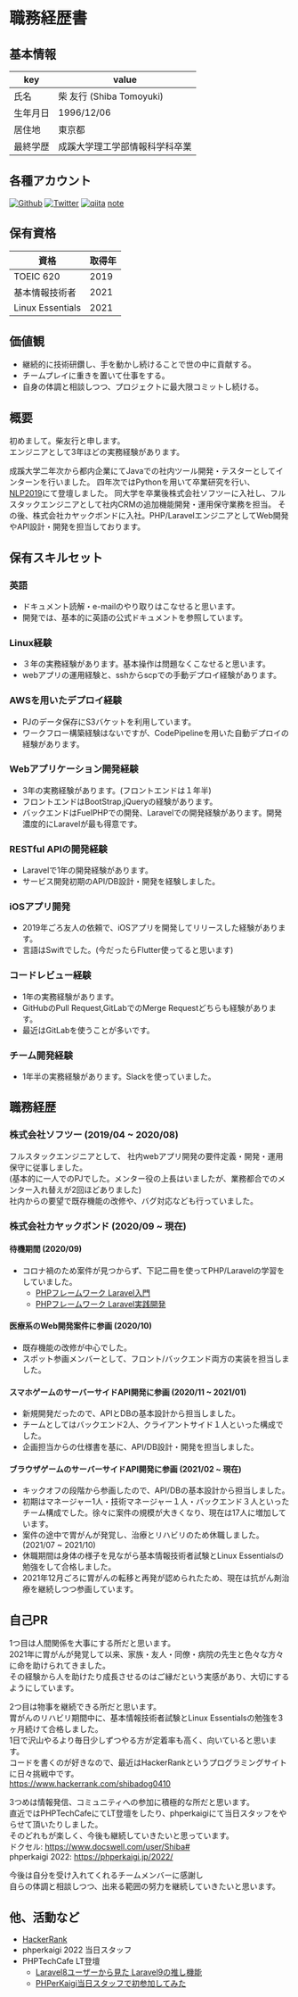 # 職務経歴書

## 基本情報

| key | value |
| --- | --- |
| 氏名 | 柴 友行 (Shiba Tomoyuki) |
| 生年月日 | 1996/12/06 |
| 居住地 | 東京都 |
| 最終学歴 | 成蹊大学理工学部情報科学科卒業 |

## 各種アカウント
<p>
<a href="https://github.com/shibadog0410" target="_blank"><img alt="Github" src="https://img.shields.io/badge/shibadog0410-%2312100E.svg?&style=flat-square&logo=Github&logoColor=white" /></a>
<a href="https://twitter.com/Shiba__GG" target="_blank"><img alt="Twitter" src="https://img.shields.io/badge/@Shiba__GG-%231DA1F2.svg?&style=flat-square&logo=twitter&logoColor=white" /></a>
<a href="https://qiita.com/shiba0410" target="_blank"><img alt="qiita" src="https://img.shields.io/badge/shiba0410-55C500.svg?&style=flat-square&logo=qiita&logoColor=white" /></a>
<a href="https://note.com/shiba1206" target="_blank">note</a>
</p>


## 保有資格

| 資格 | 取得年 |
| --- | --- |
| TOEIC 620 | 2019 |
| 基本情報技術者 | 2021 |
| Linux Essentials | 2021 |


## 価値観

- 継続的に技術研鑽し、手を動かし続けることで世の中に貢献する。
- チームプレイに重きを置いて仕事をする。
- 自身の体調と相談しつつ、プロジェクトに最大限コミットし続ける。


## 概要

初めまして。柴友行と申します。  
エンジニアとして3年ほどの実務経験があります。

成蹊大学二年次から都内企業にてJavaでの社内ツール開発・テスターとしてインターンを行いました。
四年次ではPythonを用いて卒業研究を行い、 [NLP2019](https://onl.la/UAm4gVm)にて登壇しました。 
同大学を卒業後株式会社ソフツーに入社し、フルスタックエンジニアとして社内CRMの追加機能開発・運用保守業務を担当。
その後、株式会社カヤックボンドに入社。PHP/LaravelエンジニアとしてWeb開発やAPI設計・開発を担当しております。

## 保有スキルセット

### 英語
- ドキュメント読解・e-mailのやり取りはこなせると思います。
- 開発では、基本的に英語の公式ドキュメントを参照しています。

### Linux経験
- ３年の実務経験があります。基本操作は問題なくこなせると思います。
- webアプリの運用経験と、sshからscpでの手動デプロイ経験があります。

### AWSを用いたデプロイ経験
- PJのデータ保存にS3バケットを利用しています。
- ワークフロー構築経験はないですが、CodePipelineを用いた自動デプロイの経験があります。

### Webアプリケーション開発経験
- 3年の実務経験があります。(フロントエンドは１年半)
- フロントエンドはBootStrap,jQueryの経験があります。
- バックエンドはFuelPHPでの開発、Laravelでの開発経験があります。開発濃度的にLaravelが最も得意です。

### RESTful APIの開発経験
- Laravelで1年の開発経験があります。
- サービス開発初期のAPI/DB設計・開発を経験しました。

### iOSアプリ開発
- 2019年ごろ友人の依頼で、iOSアプリを開発してリリースした経験があります。
- 言語はSwiftでした。(今だったらFlutter使ってると思います)

### コードレビュー経験
- 1年の実務経験があります。
- GitHubのPull Request,GitLabでのMerge Requestどちらも経験があります。
- 最近はGitLabを使うことが多いです。

### チーム開発経験
- 1年半の実務経験があります。Slackを使っていました。


## 職務経歴

### 株式会社ソフツー (2019/04 ~ 2020/08)

フルスタックエンジニアとして、
社内webアプリ開発の要件定義・開発・運用保守に従事しました。  
(基本的に一人でのPJでした。メンター役の上長はいましたが、業務都合でのメンター入れ替えが2回ほどありました)  
社内からの要望で既存機能の改修や、バグ対応なども行っていました。

### 株式会社カヤックボンド (2020/09 ~ 現在)
#### 待機期間 (2020/09)

- コロナ禍のため案件が見つからず、下記二冊を使ってPHP/Laravelの学習をしていました。
   - [PHPフレームワーク Laravel入門](https://www.amazon.co.jp/dp/4798052582/ref=cm_sw_r_tw_dp_HX3N599Z74X04S6EHXKQ) 
   - [PHPフレームワーク Laravel実践開発](https://www.amazon.co.jp/dp/4798059072/ref=cm_sw_r_tw_dp_RG0QPAV1V39TSA6SF53Z)

#### 医療系のWeb開発案件に参画 (2020/10)

- 既存機能の改修が中心でした。
- スポット参画メンバーとして、フロント/バックエンド両方の実装を担当しました。

#### スマホゲームのサーバーサイドAPI開発に参画 (2020/11 ~ 2021/01)

- 新規開発だったので、APIとDBの基本設計から担当しました。
- チームとしてはバックエンド2人、クライアントサイド１人といった構成でした。
- 企画担当からの仕様書を基に、API/DB設計・開発を担当しました。

#### ブラウザゲームのサーバーサイドAPI開発に参画 (2021/02 ~ 現在)

- キックオフの段階から参画したので、API/DBの基本設計から担当しました。
- 初期はマネージャー1人・技術マネージャー１人・バックエンド３人といったチーム構成でした。徐々に案件の規模が大きくなり、現在は17人に増加しています。
- 案件の途中で胃がんが発覚し、治療とリハビリのため休職しました。(2021/07 ~ 2021/10)
- 休職期間は身体の様子を見ながら基本情報技術者試験とLinux Essentialsの勉強をして合格しました。
- 2021年12月ごろに胃がんの転移と再発が認められたため、現在は抗がん剤治療を継続しつつ参画しています。

## 自己PR

1つ目は人間関係を大事にする所だと思います。  
2021年に胃がんが発覚して以来、家族・友人・同僚・病院の先生と色々な方々に命を助けられてきました。  
その経験から人を助けたり成長させるのはご縁だという実感があり、大切にするようにしています。  

2つ目は物事を継続できる所だと思います。  
胃がんのリハビリ期間中に、基本情報技術者試験とLinux Essentialsの勉強を3ヶ月続けて合格しました。  
1日で沢山やるより毎日少しずつやる方が定着率も高く、向いていると思います。  
コードを書くのが好きなので、最近はHackerRankというプログラミングサイトに日々挑戦中です。  
https://www.hackerrank.com/shibadog0410

3つめは情報発信、コミュニティへの参加に積極的な所だと思います。  
直近ではPHPTechCafeにてLT登壇をしたり、phperkaigiにて当日スタッフをやらせて頂いたりしました。  
そのどれもが楽しく、今後も継続していきたいと思っています。  
ドクセル: https://www.docswell.com/user/Shiba#  
phperkaigi 2022: https://phperkaigi.jp/2022/  

今後は自分を受け入れてくれるチームメンバーに感謝し  
自らの体調と相談しつつ、出来る範囲の努力を継続していきたいと思います。  

## 他、活動など
- [HackerRank](https://www.hackerrank.com/shibadog0410)
- phperkaigi 2022 当日スタッフ
- PHPTechCafe LT登壇 
   - [Laravel8ユーザーから見た Laravel9の推し機能](https://www.docswell.com/s/Shiba/ZMY7GZ-2022-03-30-190057)
   - [PHPerKaigi当日スタッフで初参加してみた](https://www.docswell.com/s/Shiba/5613PZ-2022-04-19-193205)

